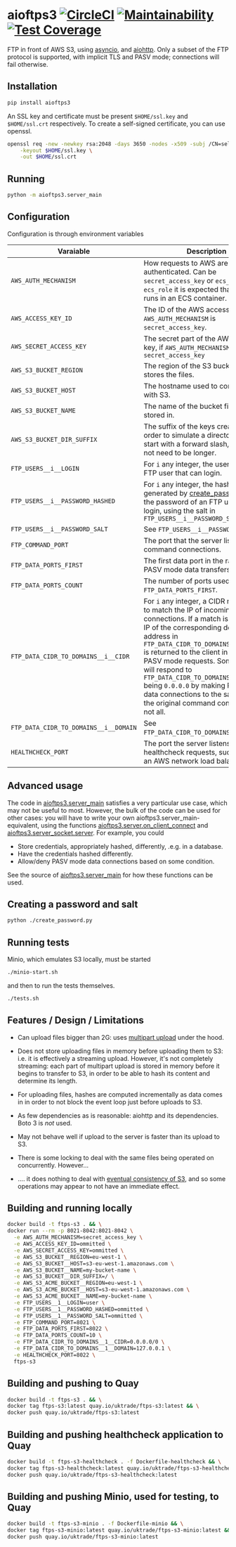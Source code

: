 # aioftps3 [![CircleCI](https://circleci.com/gh/uktrade/aioftps3.svg?style=svg)](https://circleci.com/gh/uktrade/aioftps3) [![Maintainability](https://api.codeclimate.com/v1/badges/4a9332f4782f6b4bf35a/maintainability)](https://codeclimate.com/github/uktrade/aioftps3/maintainability) [![Test Coverage](https://api.codeclimate.com/v1/badges/4a9332f4782f6b4bf35a/test_coverage)](https://codeclimate.com/github/uktrade/aioftps3/test_coverage)

FTP in front of AWS S3, using [asyncio](https://docs.python.org/3/library/asyncio.html), and [aiohttp](https://github.com/aio-libs/aiohttp). Only a subset of the FTP protocol is supported, with implicit TLS and PASV mode; connections will fail otherwise.

## Installation

```bash
pip install aioftps3
```

An SSL key and certificate must be present `$HOME/ssl.key` and `$HOME/ssl.crt` respectively. To create a self-signed certificate, you can use openssl.

```bash
openssl req -new -newkey rsa:2048 -days 3650 -nodes -x509 -subj /CN=selfsigned \
    -keyout $HOME/ssl.key \
    -out $HOME/ssl.crt
```

## Running

```bash
python -m aioftps3.server_main
```

## Configuration

Configuration is through environment variables

| Varaiable | Description | Example |
| --- | --- | --- |
| `AWS_AUTH_MECHANISM` | How requests to AWS are authenticated. Can be `secret_access_key` or `ecs_role`. If `ecs_role` it is expected that the server runs in an ECS container. | `secret_access_key` |
| `AWS_ACCESS_KEY_ID` | The ID of the  AWS access key, if `AWS_AUTH_MECHANISM` is `secret_access_key`. | _ommitted_ |
| `AWS_SECRET_ACCESS_KEY` | The secret part of the  AWS access key, if `AWS_AUTH_MECHANISM` is `secret_access_key` | _ommitted_ |
| `AWS_S3_BUCKET_REGION` | The region of the S3 bucket that stores the files. | `eu-west-1` |
| `AWS_S3_BUCKET_HOST` | The hostname used to communicate with S3. | `s3-eu-west-1.amazonaws.com` |
| `AWS_S3_BUCKET_NAME` | The name of the bucket files are stored in. | `my-bucket-name` |
| `AWS_S3_BUCKET_DIR_SUFFIX` | The suffix of the keys created in order to simulate a directory. Must start with a forward slash, but does not need to be longer.  | `/` |
| `FTP_USERS__i__LOGIN` | For `i` any integer, the username of an FTP user that can login. | `my-user` |
| `FTP_USERS__i__PASSWORD_HASHED` | For `i` any integer, the hash, as generated by [create_password.py](create_password.py), of the password of an FTP user that can login, using the salt in `FTP_USERS__i__PASSWORD_SALT` | _ommitted_ |
| `FTP_USERS__i__PASSWORD_SALT` | See `FTP_USERS__i__PASSWORD_HASHED` | _ommitted_ |
| `FTP_COMMAND_PORT` | The port that the server listens on for command connections. | `8021` |
| `FTP_DATA_PORTS_FIRST` | The first data port in the range for PASV mode data transfers. | `4001` |
| `FTP_DATA_PORTS_COUNT` | The number of ports used after `FTP_DATA_PORTS_FIRST`. | `30` |
| `FTP_DATA_CIDR_TO_DOMAINS__i__CIDR` | For `i` any integer, a CIDR range used to match the IP of incoming command connections. If a match is found, the IP of the corresponding domain or IP address in `FTP_DATA_CIDR_TO_DOMAINS__i__DOMAIN` is returned to the client in response to PASV mode requests. Some clients will respond to `FTP_DATA_CIDR_TO_DOMAINS__i__DOMAIN` being `0.0.0.0` by making PASV mode data connections to the same IP as the original command connection, but not all. | `0.0.0.0/0` |
| `FTP_DATA_CIDR_TO_DOMAINS__i__DOMAIN` | See `FTP_DATA_CIDR_TO_DOMAINS__i__CIDR`. | `ftp.my-domain.com` |
| `HEALTHCHECK_PORT` | The port the server listens on for healthcheck requests, such as from an AWS network load balancer. | `8022` |


## Advanced usage

The code in [aioftps3.server_main](aioftps3/server_main.py) satisfies a very particular use case, which may not be useful to most. However, the bulk of the code can be used for other cases: you will have to write your own aioftps3.server_main-equivalent, using the functions [aioftps3.server.on_client_connect](aioftps3/server.py) and [aioftps3.server_socket.server](aioftps3/server_socket.py). For example, you could

- Store credentials, appropriately hashed, differently, .e.g. in a database.
- Have the credentials hashed differently.
- Allow/deny PASV mode data connections based on some condition.

See the source of [aioftps3.server_main](aioftps3/server_main.py) for how these functions can be used.


## Creating a password and salt

```bash
python ./create_password.py
```

## Running tests

Minio, which emulates S3 locally, must be started

```bash
./minio-start.sh
```

and then to run the tests themselves.

```bash
./tests.sh
```


## Features / Design / Limitations

- Can upload files bigger than 2G: uses [multipart upload](https://docs.aws.amazon.com/AmazonS3/latest/dev/UsingRESTAPImpUpload.html) under the hood.

- Does not store uploading files in memory before uploading them to S3: i.e. it is effectively a streaming upload. However, it's not completely streaming: each part of multipart upload is stored in memory before it begins to transfer to S3, in order to be able to hash its content and determine its length.

- For uploading files, hashes are computed incrementally as data comes in in order to not block the event loop just before uploads to S3.

- As few dependencies as is reasonable: aiohttp and its dependencies. Boto 3 is _not_ used.

- May not behave well if upload to the server is faster than its upload to S3.

- There is some locking to deal with the same files being operated on concurrently. However...

- .... it does nothing to deal with [eventual consistency of S3](https://docs.aws.amazon.com/AmazonS3/latest/dev/Introduction.html#ConsistencyModel), and so some operations may appear to not have an immediate effect.


## Building and running locally

```bash
docker build -t ftps-s3 . && \
docker run --rm -p 8021-8042:8021-8042 \
  -e AWS_AUTH_MECHANISM=secret_access_key \
  -e AWS_ACCESS_KEY_ID=ommitted \
  -e AWS_SECRET_ACCESS_KEY=ommitted \
  -e AWS_S3_BUCKET__REGION=eu-west-1 \
  -e AWS_S3_BUCKET__HOST=s3-eu-west-1.amazonaws.com \
  -e AWS_S3_BUCKET__NAME=my-bucket-name \
  -e AWS_S3_BUCKET__DIR_SUFFIX=/ \
  -e AWS_S3_ACME_BUCKET__REGION=eu-west-1 \
  -e AWS_S3_ACME_BUCKET__HOST=s3-eu-west-1.amazonaws.com \
  -e AWS_S3_ACME_BUCKET__NAME=my-bucket-name \
  -e FTP_USERS__1__LOGIN=user \
  -e FTP_USERS__1__PASSWORD_HASHED=ommitted \
  -e FTP_USERS__1__PASSWORD_SALT=ommitted \
  -e FTP_COMMAND_PORT=8021 \
  -e FTP_DATA_PORTS_FIRST=8022 \
  -e FTP_DATA_PORTS_COUNT=10 \
  -e FTP_DATA_CIDR_TO_DOMAINS__1__CIDR=0.0.0.0/0 \
  -e FTP_DATA_CIDR_TO_DOMAINS__1__DOMAIN=127.0.0.1 \
  -e HEALTHCHECK_PORT=8022 \
  ftps-s3
```


## Building and pushing to Quay

```bash
docker build -t ftps-s3 . && \
docker tag ftps-s3:latest quay.io/uktrade/ftps-s3:latest && \
docker push quay.io/uktrade/ftps-s3:latest
```


## Building and pushing healthcheck application to Quay

```bash
docker build -t ftps-s3-healthcheck . -f Dockerfile-healthcheck && \
docker tag ftps-s3-healthcheck:latest quay.io/uktrade/ftps-s3-healthcheck:latest && \
docker push quay.io/uktrade/ftps-s3-healthcheck:latest
```

## Building and pushing Minio, used for testing, to Quay

```bash
docker build -t ftps-s3-minio . -f Dockerfile-minio && \
docker tag ftps-s3-minio:latest quay.io/uktrade/ftps-s3-minio:latest && \
docker push quay.io/uktrade/ftps-s3-minio:latest
```
